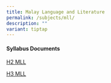 ```yaml
---
title: Malay Language and Literature
permalink: /subjects/mll/
description: ""
variant: tiptap
---
```

<h4><strong>Syllabus Documents</strong></h4>
<p><a href="https://www.seab.gov.sg/files/A%20Level%20Syllabus%20Sch%20Cddts/2026/9576_y26_sy.pdf" rel="noopener noreferrer nofollow" target="_blank">H2 MLL</a>
</p>
<p><a href="https://www.seab.gov.sg/files/A%20Level%20Syllabus%20Sch%20Cddts/2026/9921_y26_sy.pdf" rel="noopener noreferrer nofollow" target="_blank">H3 MLL</a>
</p>